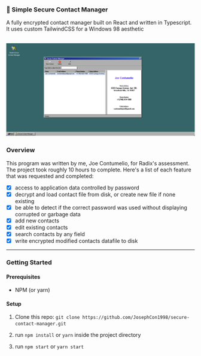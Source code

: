 ### 🔑 Simple Secure Contact Manager

A fully encrypted contact manager built on React and written in Typescript. It uses
custom TailwindCSS for a Windows 98 aesthetic

## ![Contact Manager Program](./docs/images/2.png)

### Overview

This program was written by me, Joe Contumelio, for Radix's assessment.
The project took roughly 10 hours to complete. Here's a list of each
feature that was requested and completed:

- [x] access to application data controlled by password
- [x] decrypt and load contact file from disk, or create new file if none existing
- [x] be able to detect if the correct password was used without displaying corrupted or garbage data
- [x] add new contacts
- [x] edit existing contacts
- [x] search contacts by any field
- [x] write encrypted modified contacts datafile to disk

---

### Getting Started

#### Prerequisites

- NPM (or yarn)

#### Setup

1. Clone this repo: `git clone https://github.com/JosephCon1998/secure-contact-manager.git`

2. run `npm install` or `yarn` inside the project directory

3. run `npm start` or `yarn start`
